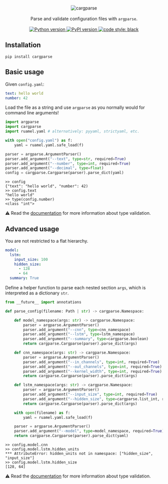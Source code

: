 <p align="center">
    <br/><img src="https://demattos.io/img/cargparse.svg" alt="cargparse"><br/><br/>
    Parse and validate configuration files with <code>argparse</code>.<br/><br/>
    <a href="https://pypi.org/project/cargparse/" target="_blank">
        <img src="https://img.shields.io/pypi/pyversions/cargparse?color=lightgrey" alt="Python version">
    </a>
    <a href="https://pypi.org/project/cargparse/" target="_blank">
        <img src="https://img.shields.io/pypi/v/cargparse?color=lightgrey" alt="PyPI version">
    </a>
    <a href="https://github.com/psf/black" target="_blank">
        <img src="https://img.shields.io/badge/code%20style-black-000000.svg" alt="code style: black">
    </a>
</p>

## Installation

```
pip install cargparse
```

## Basic usage

Given  `config.yaml`:

```yaml
text: hello world
number: 42
```

Load the file as a string and use `argparse` as you normally would for command line arguments!

```python
import argparse
import cargparse
import ruamel.yaml # alternatively: pyyaml, strictyaml, etc.

with open("config.yaml") as f:
    yaml = ruamel.yaml.safe_load(f)

parser = argparse.ArgumentParser()
parser.add_argument("--text", type=str, required=True)
parser.add_argument("--number", type=int, required=True)
parser.add_argument("--decimal", type=float)
config = cargparse.Cargparse(parser).parse_dict(yaml)
```

```
>> config
{"text": "hello world", "number": 42)
>> config.text
"hello world"
>> type(config.number)
<class "int">
```

⚠️ Read the [documentation]() for more information about type validation.

## Advanced usage

You are not restricted to a flat hierarchy.

```yaml
model:
  lstm:
    input_size: 100
    hidden_size:
      - 128
      - 64
  summary: True
```

Define a helper function to parse each nested section `args`, which is interpreted as a dictionary `str`.

```python
from __future__ import annotations

def parse_config(filename: Path | str) -> cargparse.Namespace:

    def model_namespace(args: str) -> cargparse.Namespace:
        parser = argparse.ArgumentParser()
        parser.add_argument("--cnn", type=cnn_namespace)
        parser.add_argument("--lstm", type=lstm_namespace)
        parser.add_argument("--summary", type=cargparse.boolean)
        return cargparse.Cargparse(parser).parse_dict(args)

    def cnn_namespace(args: str) -> cargparse.Namespace:
        parser = argparse.ArgumentParser()
        parser.add_argument("--in_channels", type=int, required=True)
        parser.add_argument("--out_channels", type=int, required=True)
        parser.add_argument("--kernel_width", type=int, required=True)
        return cargparse.Cargparse(parser).parse_dict(args)

    def lstm_namespace(args: str) -> cargparse.Namespace:
        parser = argparse.ArgumentParser()
        parser.add_argument("--input_size", type=int, required=True)
        parser.add_argument("--hidden_size", type=cargparse.list_int, required=True)
        return cargparse.Cargparse(parser).parse_dict(args)

    with open(filename) as f:
        yaml = ruamel.yaml.safe_load(f)

    parser = argparse.ArgumentParser()
    parser.add_argument("--model", type=model_namespace, required=True)
    return cargparse.Cargparse(parser).parse_dict(yaml)
```

```
>> config.model.cnn
>> config.model.lstm.hidden_units
*** AttributeError: hidden_units not in namespace: ["hidden_size", "input_size"]
>> config.model.lstm.hidden_size
[128, 64]
```

⚠️ Read the [documentation]() for more information about type validation.
